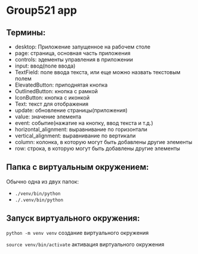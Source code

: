 # Group521 app

## Термины:

- desktop: Приложение запущенное на рабочем столе
- page: страница, основная часть приложения
- controls: эдементы управления в приложении
- input: ввод(поле ввода)
- TextField: поле ввода текста, или еще можно назвать текстовым полем
- ElevatedButton: приподнятая кнопка
- OutlinedButton: кнопка с рамкой
- IconButton: кнопка с иконкой
- Text: текст для отображения
- update: обновление страницы(приложения)
- value: значение элемента
- event: событие(нажатие на кнопку, ввод текста и т.д.)
- horizontal_alignment: выравнивание по горизонтали
- vertical_alignment: выравнивание по вертикали
- column: колонка, в которую могут быть добавлены другие элементы
- row: строка, в которую могут быть добавлены другие элементы

## Папка с виртуальным окружением:
Обычно одна из двух папок:
- `./venv/bin/python` 
- `./.venv/bin/python`

## Запуск виртуального окружения:
`python -m venv venv`  создание виртуального окружения

`source venv/bin/activate`  активация виртуального окружения
